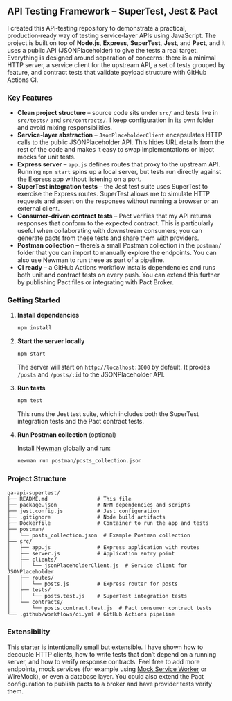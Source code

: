 ## API Testing Framework – SuperTest, Jest & Pact

I created this API‑testing repository to demonstrate a practical, production‑ready way of testing service‑layer APIs using JavaScript.  The project is built on top of **Node.js**, **Express**, **SuperTest**, **Jest**, and **Pact**, and it uses a public API (JSONPlaceholder) to give the tests a real target.  Everything is designed around separation of concerns: there is a minimal HTTP server, a service client for the upstream API, a set of tests grouped by feature, and contract tests that validate payload structure with GitHub Actions CI.

### Key Features

* **Clean project structure** – source code sits under `src/` and tests live in `src/tests/` and `src/contracts/`.  I keep configuration in its own folder and avoid mixing responsibilities.
* **Service‑layer abstraction** – `JsonPlaceholderClient` encapsulates HTTP calls to the public JSONPlaceholder API.  This hides URL details from the rest of the code and makes it easy to swap implementations or inject mocks for unit tests.
* **Express server** – `app.js` defines routes that proxy to the upstream API.  Running `npm start` spins up a local server, but tests run directly against the Express app without listening on a port.
* **SuperTest integration tests** – the Jest test suite uses SuperTest to exercise the Express routes.  SuperTest allows me to simulate HTTP requests and assert on the responses without running a browser or an external client.
* **Consumer‑driven contract tests** – Pact verifies that my API returns responses that conform to the expected contract.  This is particularly useful when collaborating with downstream consumers; you can generate pacts from these tests and share them with providers.
* **Postman collection** – there’s a small Postman collection in the `postman/` folder that you can import to manually explore the endpoints.  You can also use Newman to run these as part of a pipeline.
* **CI ready** – a GitHub Actions workflow installs dependencies and runs both unit and contract tests on every push.  You can extend this further by publishing Pact files or integrating with Pact Broker.

### Getting Started

1. **Install dependencies**

   ```bash
   npm install
   ```

2. **Start the server locally**

   ```bash
   npm start
   ```

   The server will start on `http://localhost:3000` by default.  It proxies `/posts` and `/posts/:id` to the JSONPlaceholder API.

3. **Run tests**

   ```bash
   npm test
   ```

   This runs the Jest test suite, which includes both the SuperTest integration tests and the Pact contract tests.

4. **Run Postman collection** (optional)

   Install [Newman](https://github.com/postmanlabs/newman) globally and run:

   ```bash
   newman run postman/posts_collection.json
   ```

### Project Structure

```
qa-api-supertest/
├── README.md                # This file
├── package.json             # NPM dependencies and scripts
├── jest.config.js           # Jest configuration
├── .gitignore               # Node build artifacts
├── Dockerfile               # Container to run the app and tests
├── postman/
│   └── posts_collection.json  # Example Postman collection
├── src/
│   ├── app.js               # Express application with routes
│   ├── server.js            # Application entry point
│   ├── clients/
│   │   └── jsonPlaceholderClient.js  # Service client for JSONPlaceholder
│   ├── routes/
│   │   └── posts.js         # Express router for posts
│   ├── tests/
│   │   └── posts.test.js    # SuperTest integration tests
│   └── contracts/
│       └── posts.contract.test.js  # Pact consumer contract tests
└── .github/workflows/ci.yml # GitHub Actions pipeline
```

### Extensibility

This starter is intentionally small but extensible.  I have shown how to decouple HTTP clients, how to write tests that don’t depend on a running server, and how to verify response contracts.  Feel free to add more endpoints, mock services (for example using [Mock Service Worker](https://mswjs.io) or WireMock), or even a database layer.  You could also extend the Pact configuration to publish pacts to a broker and have provider tests verify them.
